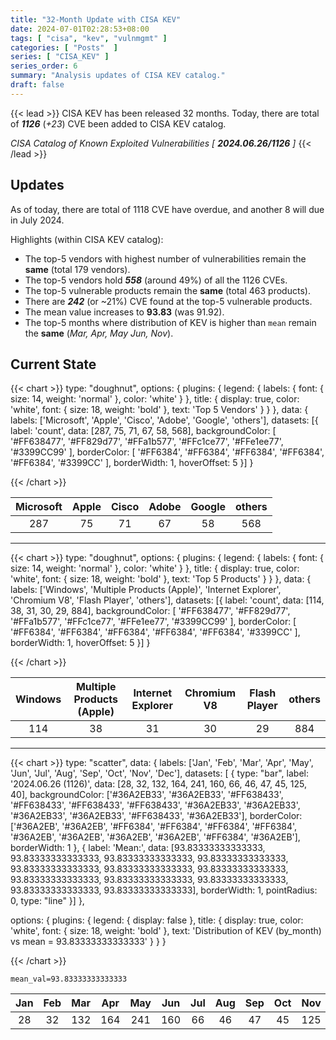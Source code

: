 ```yaml
---
title: "32-Month Update with CISA KEV"
date: 2024-07-01T02:28:53+08:00
tags: [ "cisa", "kev", "vulnmgmt" ]
categories: [ "Posts"  ]
series: [ "CISA_KEV" ]
series_order: 6
summary: "Analysis updates of CISA KEV catalog."
draft: false
---
```

{{< lead >}}
CISA KEV has been released 32 months.
Today, there are total of ***1126*** (*+23*) CVE been added to CISA KEV catalog.

*CISA Catalog of Known Exploited Vulnerabilities [ ***2024.06.26/1126*** ]*
{{< /lead >}}

## Updates

As of today, there are total of 1118 CVE have overdue, and another 8 will due in July 2024.  

Highlights (within CISA KEV catalog):
 - The top-5 vendors with highest number of vulnerabilities remain the **same** (total 179 vendors). 
 - The top-5 vendors hold ***558*** (around 49%) of all the 1126 CVEs.
 - The top-5 vulnerable products remain the **same** (total 463 products).
 - There are ***242*** (or ~21%) CVE found at the top-5 vulnerable products. 
 - The mean value increases to **93.83** (was 91.92).
 - The top-5 months where distribution of KEV is higher than `mean` remain the **same** (*Mar, Apr, May Jun, Nov*).

## Current State


  {{< chart >}}
  type: "doughnut",
  options: {
    plugins: {
        legend: { labels: { font: { size: 14, weight: 'normal' }, color: 'white' } },
        title: { display: true, color: 'white', font: { size: 18, weight: 'bold' }, text: 'Top 5 Vendors' }
    }
  },
  data: {
    labels: ['Microsoft', 'Apple', 'Cisco', 'Adobe', 'Google', 'others'],
    datasets: [{
        label: 'count',
        data: [287, 75, 71, 67, 58, 568],
        backgroundColor: [ '#FF638477', '#FF829d77', '#FFa1b577', '#FFc1ce77', '#FFe1ee77', '#3399CC99' ],
        borderColor: [ '#FF6384', '#FF6384', '#FF6384', '#FF6384', '#FF6384', '#3399CC' ],
        borderWidth: 1,
        hoverOffset: 5
    }]
  }

  {{< /chart >}}


|Microsoft|Apple|Cisco|Adobe|Google|others|
| :-: | :-: | :-: | :-: | :-: | :-: |
|287|75|71|67|58|568|

---


  {{< chart >}}
  type: "doughnut",
  options: {
    plugins: {
        legend: { labels: { font: { size: 14, weight: 'normal' }, color: 'white' } },
        title: { display: true, color: 'white', font: { size: 18, weight: 'bold' }, text: 'Top 5 Products' }
    }
  },
  data: {
    labels: ['Windows', 'Multiple Products (Apple)', 'Internet Explorer', 'Chromium V8', 'Flash Player', 'others'],
    datasets: [{
        label: 'count',
        data: [114, 38, 31, 30, 29, 884],
        backgroundColor: [ '#FF638477', '#FF829d77', '#FFa1b577', '#FFc1ce77', '#FFe1ee77', '#3399CC99' ],
        borderColor: [ '#FF6384', '#FF6384', '#FF6384', '#FF6384', '#FF6384', '#3399CC' ],
        borderWidth: 1,
        hoverOffset: 5
    }]
  }

  {{< /chart >}}


|Windows|Multiple Products (Apple)|Internet Explorer|Chromium V8|Flash Player|others|
| :-: | :-: | :-: | :-: | :-: | :-: |
|114|38|31|30|29|884|

---


  {{< chart >}}
  type: "scatter",
  data: {
    labels: ['Jan', 'Feb', 'Mar', 'Apr', 'May', 'Jun', 'Jul', 'Aug', 'Sep', 'Oct', 'Nov', 'Dec'],
    datasets: [ {
      type: "bar",
      label: '2024.06.26 (1126)',
      data: [28, 32, 132, 164, 241, 160, 66, 46, 47, 45, 125, 40],
      backgroundColor: ['#36A2EB33', '#36A2EB33', '#FF638433', '#FF638433', '#FF638433', '#FF638433', '#36A2EB33', '#36A2EB33', '#36A2EB33', '#36A2EB33',
'#FF638433', '#36A2EB33'],
      borderColor: ['#36A2EB', '#36A2EB', '#FF6384', '#FF6384', '#FF6384', '#FF6384', '#36A2EB', '#36A2EB', '#36A2EB', '#36A2EB', '#FF6384', '#36A2EB'],
      borderWidth: 1
  }, {
      label: 'Mean:',
      data: [93.83333333333333, 93.83333333333333, 93.83333333333333, 93.83333333333333, 93.83333333333333, 93.83333333333333, 93.83333333333333,
93.83333333333333, 93.83333333333333, 93.83333333333333, 93.83333333333333, 93.83333333333333],
      borderWidth: 1,
      pointRadius: 0,
      type: "line"
    }]
  },

  options: {
    plugins: {
      legend: { display: false },
      title: { display: true, color: 'white', font: { size: 18, weight: 'bold' }, text: 'Distribution of KEV (by_month) vs mean = 93.83333333333333' }
    }
  }

  {{< /chart >}}


`mean_val=93.83333333333333`

|Jan|Feb|Mar|Apr|May|Jun|Jul|Aug|Sep|Oct|Nov|Dec|
| :-: | :-: | :-: | :-: | :-: | :-: | :-: | :-: | :-: | :-: | :-: | :-: |
|28|32|132|164|241|160|66|46|47|45|125|40|


